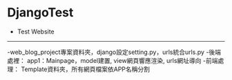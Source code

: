 # DjangoTest
* Test Website
___
-web_blog_project專案資料夾，django設定setting.py，urls統合urls.py
-後端處裡： app1：Mainpage，model建置, view網頁響應渲染, urls網址導向
-前端處理： Template資料夾，所有網頁檔案依APP名稱分割
